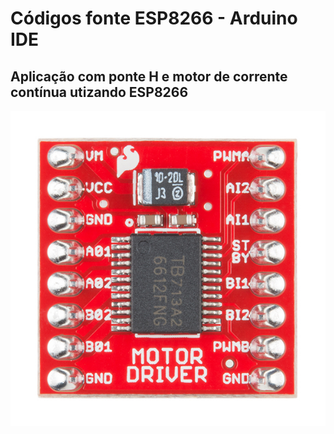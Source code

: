 # Códigos fonte ESP8266 - Arduino IDE

Aplicação com ponte H e motor de corrente contínua utizando ESP8266
------
![Drive TB6612FNG](../../../../Imagens/TB6612FNG.jpg)
